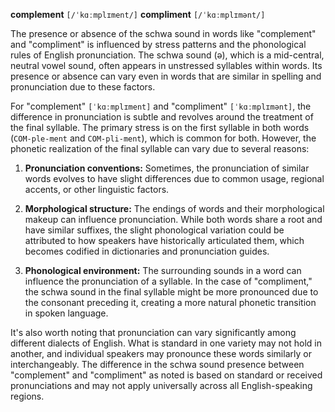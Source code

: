 

**complement** `[/ˈkɑːmplɪment/]`
**compliment** `[/ˈkɑːmplɪmənt/]`

The presence or absence of the schwa sound in words like "complement" and "compliment" is influenced by stress patterns and the phonological rules of English pronunciation. The schwa sound (ə), which is a mid-central, neutral vowel sound, often appears in unstressed syllables within words. Its presence or absence can vary even in words that are similar in spelling and pronunciation due to these factors.

For "complement" `[ˈkɑːmplɪment]` and "compliment" `[ˈkɑːmplɪmənt]`, the difference in pronunciation is subtle and revolves around the treatment of the final syllable. The primary stress is on the first syllable in both words (`COM-ple-ment` and `COM-pli-ment`), which is common for both. However, the phonetic realization of the final syllable can vary due to several reasons:

1. **Pronunciation conventions:** Sometimes, the pronunciation of similar words evolves to have slight differences due to common usage, regional accents, or other linguistic factors.

2. **Morphological structure:** The endings of words and their morphological makeup can influence pronunciation. While both words share a root and have similar suffixes, the slight phonological variation could be attributed to how speakers have historically articulated them, which becomes codified in dictionaries and pronunciation guides.

3. **Phonological environment:** The surrounding sounds in a word can influence the pronunciation of a syllable. In the case of "compliment," the schwa sound in the final syllable might be more pronounced due to the consonant preceding it, creating a more natural phonetic transition in spoken language.

It's also worth noting that pronunciation can vary significantly among different dialects of English. What is standard in one variety may not hold in another, and individual speakers may pronounce these words similarly or interchangeably. The difference in the schwa sound presence between "complement" and "compliment" as noted is based on standard or received pronunciations and may not apply universally across all English-speaking regions.